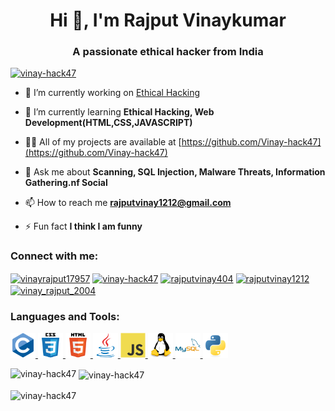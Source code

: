<h1 align="center">Hi 👋, I'm Rajput Vinaykumar</h1>
<h3 align="center">A passionate ethical hacker from India</h3>

<p align="left"> <a href="https://github.com/ryo-ma/github-profile-trophy"><img src="https://github-profile-trophy.vercel.app/?username=vinay-hack47" alt="vinay-hack47" /></a> </p>

- 🔭 I’m currently working on [Ethical Hacking](https://github.com/Vinay-hack47?tab=repositories)

- 🌱 I’m currently learning **Ethical Hacking, Web Development(HTML,CSS,JAVASCRIPT)**

- 👨‍💻 All of my projects are available at [https://github.com/Vinay-hack47](https://github.com/Vinay-hack47)

- 💬 Ask me about **Scanning, SQL Injection, Malware Threats, Information Gathering.nf Social**

- 📫 How to reach me **rajputvinay1212@gmail.com**

- ⚡ Fun fact **I think I am funny**

<h3 align="left">Connect with me:</h3>
<p align="left">
<a href="https://twitter.com/vinayrajput17957" target="blank"><img align="center" src="https://raw.githubusercontent.com/rahuldkjain/github-profile-readme-generator/master/src/images/icons/Social/twitter.svg" alt="vinayrajput17957" height="30" width="40" /></a>
<a href="https://linkedin.com/in/vinay-hack47" target="blank"><img align="center" src="https://raw.githubusercontent.com/rahuldkjain/github-profile-readme-generator/master/src/images/icons/Social/linked-in-alt.svg" alt="vinay-hack47" height="30" width="40" /></a>
<a href="https://instagram.com/rajputvinay404" target="blank"><img align="center" src="https://raw.githubusercontent.com/rahuldkjain/github-profile-readme-generator/master/src/images/icons/Social/instagram.svg" alt="rajputvinay404" height="30" width="40" /></a>
<a href="https://www.hackerrank.com/rajputvinay1212" target="blank"><img align="center" src="https://raw.githubusercontent.com/rahuldkjain/github-profile-readme-generator/master/src/images/icons/Social/hackerrank.svg" alt="rajputvinay1212" height="30" width="40" /></a>
<a href="https://www.leetcode.com/vinay_rajput_2004" target="blank"><img align="center" src="https://raw.githubusercontent.com/rahuldkjain/github-profile-readme-generator/master/src/images/icons/Social/leet-code.svg" alt="vinay_rajput_2004" height="30" width="40" /></a>
</p>

<h3 align="left">Languages and Tools:</h3>
<p align="left"> <a href="https://www.cprogramming.com/" target="_blank" rel="noreferrer"> <img src="https://raw.githubusercontent.com/devicons/devicon/master/icons/c/c-original.svg" alt="c" width="40" height="40"/> </a> <a href="https://www.w3schools.com/css/" target="_blank" rel="noreferrer"> <img src="https://raw.githubusercontent.com/devicons/devicon/master/icons/css3/css3-original-wordmark.svg" alt="css3" width="40" height="40"/> </a> <a href="https://www.w3.org/html/" target="_blank" rel="noreferrer"> <img src="https://raw.githubusercontent.com/devicons/devicon/master/icons/html5/html5-original-wordmark.svg" alt="html5" width="40" height="40"/> </a> <a href="https://www.java.com" target="_blank" rel="noreferrer"> <img src="https://raw.githubusercontent.com/devicons/devicon/master/icons/java/java-original.svg" alt="java" width="40" height="40"/> </a> <a href="https://developer.mozilla.org/en-US/docs/Web/JavaScript" target="_blank" rel="noreferrer"> <img src="https://raw.githubusercontent.com/devicons/devicon/master/icons/javascript/javascript-original.svg" alt="javascript" width="40" height="40"/> </a> <a href="https://www.linux.org/" target="_blank" rel="noreferrer"> <img src="https://raw.githubusercontent.com/devicons/devicon/master/icons/linux/linux-original.svg" alt="linux" width="40" height="40"/> </a> <a href="https://www.mysql.com/" target="_blank" rel="noreferrer"> <img src="https://raw.githubusercontent.com/devicons/devicon/master/icons/mysql/mysql-original-wordmark.svg" alt="mysql" width="40" height="40"/> </a> <a href="https://www.python.org" target="_blank" rel="noreferrer"> <img src="https://raw.githubusercontent.com/devicons/devicon/master/icons/python/python-original.svg" alt="python" width="40" height="40"/> </a> </p>

<p><img align="left" src="https://github-readme-stats.vercel.app/api/top-langs?username=vinay-hack47&show_icons=true&locale=en&layout=compact" alt="vinay-hack47" /></p>

<p>&nbsp;<img align="center" src="https://github-readme-stats.vercel.app/api?username=vinay-hack47&show_icons=true&locale=en" alt="vinay-hack47" /></p>

<p><img align="center" src="https://github-readme-streak-stats.herokuapp.com/?user=vinay-hack47&" alt="vinay-hack47" /></p>
